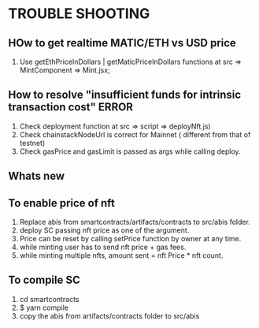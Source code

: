 # TROUBLE SHOOTING

## HOw to get realtime MATIC/ETH vs USD price
1. Use getEthPriceInDollars | getMaticPriceInDollars functions at src => MintComponent => Mint.jsx;

## How to resolve "insufficient funds for intrinsic transaction cost" ERROR
1. Check deployment function at src => script => deployNft.js)
2. Check chainstackNodeUrl is correct for Mainnet ( different from that of testnet)
3. Check gasPrice and gasLimit is passed as args while calling deploy.

## Whats new ##

## To enable price of nft
1. Replace abis from smartcontracts/artifacts/contracts to src/abis folder.
2. deploy SC passing nft price as one of the argument.
3. Price can be reset by calling setPrice function by owner at any time.
4. while minting user has to send nft price + gas fees.
5. while minting multiple nfts, amount sent = nft Price * nft count.


## To compile SC
1. cd smartcontracts
2. $ yarn compile
3. copy the abis from artifacts/contracts folder to src/abis

